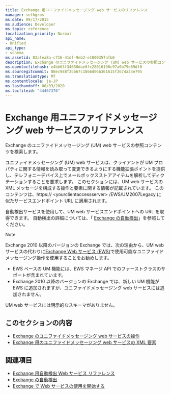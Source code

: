 ```yaml
---
title: Exchange 用ユニファイドメッセージング web サービスのリファレンス
manager: sethgros
ms.date: 09/17/2015
ms.audience: Developer
ms.topic: reference
localization_priority: Normal
api_name:
- Unified
api_type:
- schema
ms.assetid: 83afea8a-c716-41df-9eb2-e1000357afb6
description: Exchange のユニファイドメッセージング (UM) web サービスの参照コンテンツを検索します。
ms.openlocfilehash: e4bb63f34650dae8fc28016196c97a6b79e69df0
ms.sourcegitcommit: 88ec988f2bb67c1866d06b361615f3674a24e795
ms.translationtype: MT
ms.contentlocale: ja-JP
ms.lasthandoff: 06/03/2020
ms.locfileid: "44467376"
---
```

# <a name="unified-messaging-web-service-reference-for-exchange"></a>Exchange 用ユニファイドメッセージング web サービスのリファレンス

Exchange のユニファイドメッセージング (UM) web サービスの参照コンテンツを検索します。
  
ユニファイドメッセージング (UM) web サービスは、クライアントが UM プロパティに関する情報を読み取って変更できるようにする機能拡張ポイントを提供し、テレフォニーデバイス上でメールボックスストアアイテムを解析してディクテーションすることを要求します。 このセクションには、UM web サービスの XML メッセージを構成する操作と要素に関する情報が記載されています。 このコンテンツは、https:// \<yourclientaccessserver\> /EWS/UM2007Legacy に似たサービスエンドポイント URL に適用されます。 
  
自動検出サービスを使用して、UM web サービスエンドポイントへの URL を取得できます。 自動検出の詳細については、「 [Exchange の自動検出](../exchange-web-services/autodiscover-for-exchange.md)」を参照してください。
  
> [!NOTE]
>  Exchange 2010 以降のバージョンの Exchange では、次の理由から、UM web サービスの代わりに[Exchange Web サービス (EWS)](https://msdn.microsoft.com/library/60285497-0c4e-4e51-84e1-34dd6d89a5d8%28Office.15%29.aspx)で使用可能なユニファイドメッセージング操作を使用することをお勧めします。 
> - EWS ベースの UM 機能には、EWS マネージ API でのファーストクラスのサポートが含まれています。 
> - Exchange 2010 以降のバージョンの Exchange では、新しい UM 機能が EWS に追加されますが、ユニファイドメッセージング web サービスには追加されません。 
  
UM web サービスには明示的なスキーマがありません。
  
## <a name="in-this-section"></a>このセクションの内容
<a name="bk_InThisSection"> </a>

- [Exchange のユニファイドメッセージング web サービスの操作](unified-messaging-web-service-operations-for-exchange.md)   
- [Exchange 用のユニファイドメッセージング web サービスの XML 要素](unified-messaging-web-service-xml-elements-for-exchange.md)
    
## <a name="see-also"></a>関連項目

- [Exchange 用自動検出 Web サービス リファレンス](autodiscover-web-service-reference-for-exchange.md)
- [Exchange の自動検出](../exchange-web-services/autodiscover-for-exchange.md)
- [Exchange で Web サービスの使用を開始する](../exchange-web-services/start-using-web-services-in-exchange.md)
    

